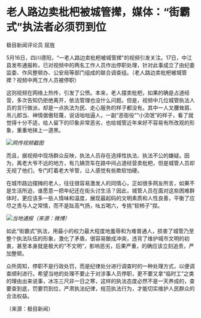# 老人路边卖枇杷被城管撵，媒体：“街霸式”执法者必须罚到位

极目新闻评论员 屈旌

5月16日，四川德阳，“一老人路边卖枇杷被城管撵”的视频引发关注。17日，中江县发布通报称，已对视频中的两名工作人员作出停职处理，针对此事成立了由纪委监委、作风整顿办、公安局等部门组成的联合调查组。（老人路边卖枇杷被城管撵？视频中两工作人员被停职）

这则视频在网络上热传，引发了公愤。本来，老人摆卖枇杷，如果的确是占道经营，多次告知仍拒绝离开，依法管理也没什么问题。但是，视频中几位城管执法人员的言行做派，却是一点执法为民、走心服务的样子都没有。其中一人叉腰耸肩、吊儿郎当、神情倨傲轻蔑，说话咄咄逼人，一副“恶衙役”“小流氓”的样子，看了就觉得十分不适，给人留下的印象非常恶劣，也给城管近年来好不容易有所改观的形象，重重地抹上一道黑。

![](https://inews.gtimg.com/om_bt/OdP8pVUKY2XzLnVo_LXKzJNL9pnfVRBTV3xU5fgIxUnF0AA/1000)_网传视频截图_

而且，据视频中现场群众反映，执法人员存在选择性执法、执法不公的嫌疑。因为，离老大爷不远的地方，有几辆货车在路中间占道经营卖枇杷，但是城管人员却无视了他们，专门盯着老大爷管，让人感觉有些欺软怕硬。

在城市路边摆摊的老人，往往很容易激发人的同情心，正如很多网友所言，如果不是生活所迫，谁愿意一把年纪还在街头讨生活？因此，城管人员在面对这些困难群体时，更应该多一些人情味和温度，展现最起码的文明素质和人性良善，平衡了应尽之责与人之常情，而不是趾高气扬，吆五喝六，专挑“软柿子”捏。

![](https://inews.gtimg.com/om_bt/OcktdYxVDv2gQ4Bcrqo05OphgQVfowiKyxIBce_Ivpg5YAA/1000)_当地通报（来源：微博）_

如此“街霸式”执法，用最小的权力最大程度地羞辱和为难普通人，损害了城管乃至整个执法队伍的形象，激化了矛盾，很容易酿成冲突，违背了维护城市文明的初衷，甚至本身就是极大的“不文明”，影响恶劣，后果严重，的确应该立刻追责，严加整顿。

众所周知，停职不是行政处罚，而是纪律处分进行调查时的一种处理方式，以便调查顺利进行。希望当地的处理不要止于对涉事人员停职，更不要又拿“临时工”之类的理由出来说事，冰冻三尺非一日之寒，这样的执法态度必然不是一天养成的，查要查到底，罚要罚到位，严肃执法纪律，规范执法行为，才能切实维护人民群众的合法权益。

（来源：极目新闻）

